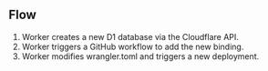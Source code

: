 ## Flow

1. Worker creates a new D1 database via the Cloudflare API.
2. Worker triggers a GitHub workflow to add the new binding.
3. Worker modifies wrangler.toml and triggers a new deployment.
